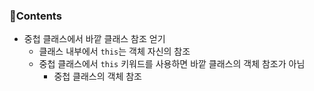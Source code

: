 ### 📒Contents

- 중첩 클래스에서 바깥 클래스 참조 얻기
    + 클래스 내부에서 `this`는 객체 자신의 참조
    + 중첩 클래스에서 `this` 키워드를 사용하면 바깥 클래스의 객체 참조가 아님
        * 중첩 클래스의 객체 참조